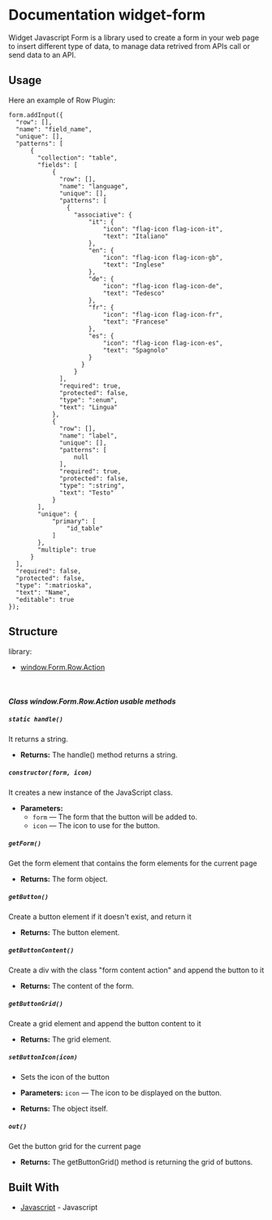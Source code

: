 # Documentation widget-form

Widget Javascript Form is a library used to create a form in your web page to insert different type of data, to manage data retrived from APIs call or send data to an API.

## Usage

Here an example of Row Plugin:

```
form.addInput({
  "row": [],
  "name": "field_name",
  "unique": [],
  "patterns": [
      {
        "collection": "table",
        "fields": [
            {
              "row": [],
              "name": "language",
              "unique": [],
              "patterns": [
                {
                  "associative": {
                      "it": {
                          "icon": "flag-icon flag-icon-it",
                          "text": "Italiano"
                      },
                      "en": {
                          "icon": "flag-icon flag-icon-gb",
                          "text": "Inglese"
                      },
                      "de": {
                          "icon": "flag-icon flag-icon-de",
                          "text": "Tedesco"
                      },
                      "fr": {
                          "icon": "flag-icon flag-icon-fr",
                          "text": "Francese"
                      },
                      "es": {
                          "icon": "flag-icon flag-icon-es",
                          "text": "Spagnolo"
                      }
                    }
                  }
              ],
              "required": true,
              "protected": false,
              "type": ":enum",
              "text": "Lingua"
            },
            {
              "row": [],
              "name": "label",
              "unique": [],
              "patterns": [
                  null
              ],
              "required": true,
              "protected": false,
              "type": ":string",
              "text": "Testo"
            }
        ],
        "unique": {
            "primary": [
                "id_table"
            ]
        },
        "multiple": true
      }
  ],
  "required": false,
  "protected": false,
  "type": ":matrioska",
  "text": "Name",
  "editable": true
});

```

## Structure

library:
- [window.Form.Row.Action](https://github.com/energia-source/widget-form/tree/main/lib/plugins/row#class-windowformrowaction-usable-methods)

<br>

#### ***Class window.Form.Row.Action usable methods***

##### `static handle()`

It returns a string.

 * **Returns:** The handle() method returns a string.

##### `constructor(form, icon)`

It creates a new instance of the JavaScript class.

 * **Parameters:**
   * `form` — The form that the button will be added to.
   * `icon` — The icon to use for the button.

##### `getForm()`

Get the form element that contains the form elements for the current page

 * **Returns:** The form object.

##### `getButton()`

Create a button element if it doesn't exist, and return it

 * **Returns:** The button element.

##### `getButtonContent()`

Create a div with the class "form content action" and append the button to it

 * **Returns:** The content of the form.

##### `getButtonGrid()`

Create a grid element and append the button content to it

 * **Returns:** The grid element.

##### `setButtonIcon(icon)`

* Sets the icon of the button

 * **Parameters:** `icon` — The icon to be displayed on the button.
 * **Returns:** The object itself.

##### `out()`

Get the button grid for the current page

 * **Returns:** The getButtonGrid() method is returning the grid of buttons.

## Built With

* [Javascript](https://www.javascript.com/) - Javascript
